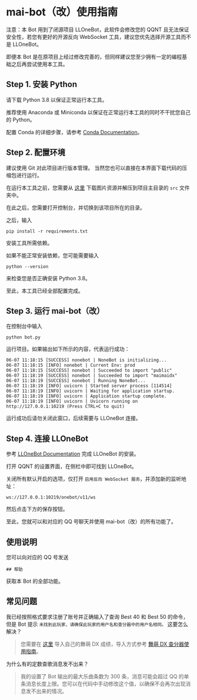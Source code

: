 # mai-bot（改）使用指南

注意：本 Bot 用到了闭源项目 LLOneBot，此软件会修改您的 QQNT 且无法保证安全性，若您有更好的开源反向 WebSocket 工具，建议您优先选择开源工具而不是 LLOneBot。

即便本 Bot 是在原项目上经过修改完善的，但同样建议您至少拥有一定的编程基础之后再尝试使用本工具。

## Step 1. 安装 Python

请下载 Python 3.8 以保证正常运行本工具。

推荐使用 Anaconda 或 Miniconda 以保证在正常运行本工具的同时不干扰您自己的 Python。

配置 Conda 的详细步骤，请参考 [Conda Documentation](https://docs.conda.io/en/latest/)。

## Step 2. 配置环境

建议使用 Git 对此项目进行版本管理。
当然您也可以直接在本界面下载代码的压缩包进行运行。

在运行本工具之前，您需要从 [这里](https://www.diving-fish.com/maibot/static.zip) 下载图片资源并解压到项目主目录的 `src` 文件夹中。

在此之后，您需要打开控制台，并切换到该项目所在的目录。

之后，输入
```shell
pip install -r requirements.txt
```
安装工具所需依赖。

如果不能正常安装依赖，您可能需要输入
```shell
python --version
```
来检查您是否正确安装 Python 3.8。

至此，本工具已经全部配置完成。

## Step 3. 运行 mai-bot（改）

在控制台中输入
```shell
python bot.py
```
运行项目。如果输出如下所示的内容，代表运行成功：
```shell
06-07 11:18:15 [SUCCESS] nonebot | NoneBot is initializing...
06-07 11:18:15 [INFO] nonebot | Current Env: prod
06-07 11:18:15 [SUCCESS] nonebot | Succeeded to import "public"
06-07 11:18:19 [SUCCESS] nonebot | Succeeded to import "maimaidx"
06-07 11:18:19 [SUCCESS] nonebot | Running NoneBot...
06-07 11:18:19 [INFO] uvicorn | Started server process [114514]
06-07 11:18:19 [INFO] uvicorn | Waiting for application startup.
06-07 11:18:19 [INFO] uvicorn | Application startup complete.
06-07 11:18:19 [INFO] uvicorn | Uvicorn running on http://127.0.0.1:10219 (Press CTRL+C to quit)
```
运行成功后请勿关闭此窗口，后续需要与 LLOneBot 连接。

## Step 4. 连接 LLOneBot

参考 [LLOneBot Documentation](https://llonebot.github.io/zh-CN/guide/getting-started) 完成 LLOneBot 的安装。

打开 QQNT 的设置界面，在侧栏中即可找到 LLOneBot。

关闭所有默认开启的选项，仅打开 `启用反向 WebSocket 服务`，并添加新的监听地址：
```shell
ws://127.0.0.1:10219/onebot/v11/ws
```
然后点击下方的保存按钮。

至此，您就可以和对应的 QQ 号聊天并使用 mai-bot（改）的所有功能了。

## 使用说明

您可以向对应的 QQ 号发送
```shell
## 帮助
```
获取本 Bot 的全部功能。

## 常见问题

我已经按照格式要求注册了账号并正确输入了查询 Best 40 和 Best 50 的命令，但是 Bot 提示 `未找到此玩家，请确保此玩家的用户名和查分器中的用户名相同。` 这要怎么解决？
> 您需要在 [这里](https://www.diving-fish.com/) 导入自己的舞萌 DX 成绩，导入方式参考 [舞萌 DX 查分器使用指南](https://www.diving-fish.com/maimaidx/prober_guide)。

为什么有的定数查歌消息发不出来？
> 我的设置了 Bot 输出的最大乐曲条数为 300 条，消息可能会超过 QQ 的单条消息长度上限。您可以在代码中手动修改这个值，以确保不会再次出现消息发不出来的情况。
